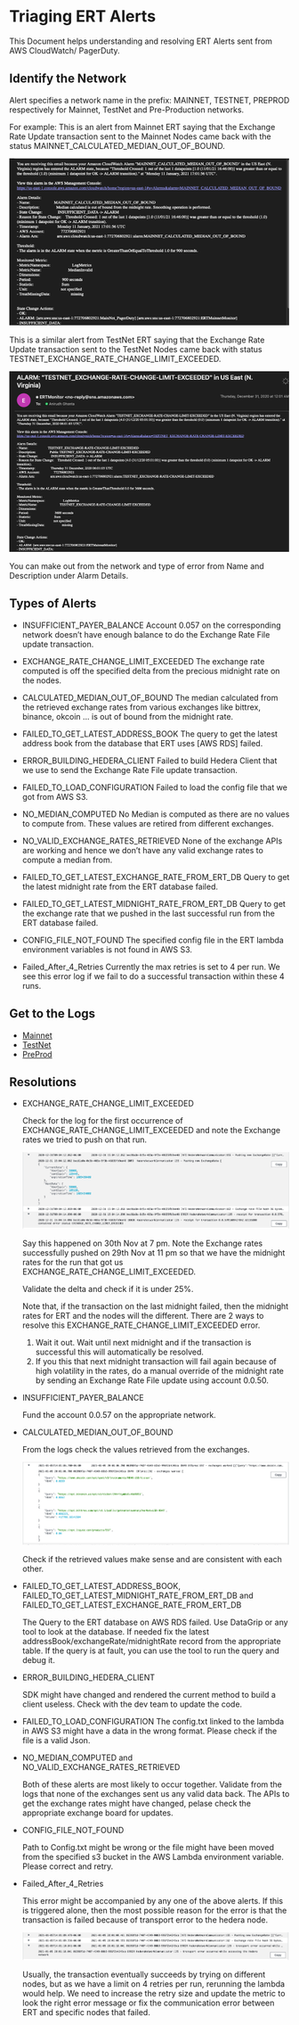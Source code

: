# Triaging ERT Alerts

This Document helps understanding and resolving ERT Alerts sent from AWS CloudWatch/ PagerDuty.

## Identify the Network

Alert specifies a network name in the prefix: MAINNET, TESTNET, PREPROD respectively for 
Mainnet, TestNet and Pre-Production networks. 

For example:
This is an alert from Mainnet ERT saying that the Exchange Rate Update transaction sent to the Mainnet Nodes came back 
with the status MAINNET_CALCULATED_MEDIAN_OUT_OF_BOUND.

![](MAINNET_MedianOutOfBound.png)

This is a similar alert from TestNet ERT saying that the Exchange Rate Update transaction sent to the TestNet Nodes 
came back with status TESTNET_EXCHANGE_RATE_CHANGE_LIMIT_EXCEEDED.

![](TESTNET_LimitExceeded.png)

You can make out from the network and type of error from Name and Description under Alarm Details.

## Types of Alerts


*	INSUFFICIENT_PAYER_BALANCE
Account 0.057 on the corresponding network doesn’t have enough balance to do the Exchange Rate File update transaction.

*	EXCHANGE_RATE_CHANGE_LIMIT_EXCEEDED
The exchange rate computed is off the specified delta from the precious midnight rate on the nodes.

*	CALCULATED_MEDIAN_OUT_OF_BOUND
The median calculated from the retrieved exchange rates from various exchanges like bittrex, binance, okcoin ... 
is out of bound from the midnight rate.

*	FAILED_TO_GET_LATEST_ADDRESS_BOOK
The query to get the latest address book from the database that ERT uses [AWS RDS] failed.

*	ERROR_BUILDING_HEDERA_CLIENT
Failed to build Hedera Client that we use to send the Exchange Rate File update transaction.

*	FAILED_TO_LOAD_CONFIGURATION
Failed to load the config file that we got from AWS S3.

*	NO_MEDIAN_COMPUTED
No Median is computed as there are no values to compute from. These values are retired from different exchanges.

*	NO_VALID_EXCHANGE_RATES_RETRIEVED
None of the exchange APIs are working and hence we don’t have any valid exchange rates to compute a median from.

*	FAILED_TO_GET_LATEST_EXCHANGE_RATE_FROM_ERT_DB
Query to get the latest midnight rate from the ERT database failed.

*	FAILED_TO_GET_LATEST_MIDNIGHT_RATE_FROM_ERT_DB
Query to get the exchange rate that we pushed in the last successful run from the ERT database failed.

*	CONFIG_FILE_NOT_FOUND
The specified config file in the ERT lambda environment variables is not found in AWS S3.

*	Failed_After_4_Retries
Currently the max retries is set to 4 per run.
We see this error log if we fail to do a successful transaction within these 4 runs.

## Get to the Logs
*   [Mainnet](https://console.aws.amazon.com/cloudwatch/home?region=us-east-1#logsV2:log-groups/log-group/$252Faws$252Flambda$252Fexchange-rate-tool-lambda-mainnet)
*   [TestNet](https://console.aws.amazon.com/cloudwatch/home?region=us-east-1#logsV2:log-groups/log-group/$252Faws$252Flambda$252Fexchange-rate-tool-lambda-testnet)
*   [PreProd](https://console.aws.amazon.com/cloudwatch/home?region=us-east-1#logsV2:log-groups/log-group/$252Faws$252Flambda$252Fexchange-rate-tool-lambda-integration)

## Resolutions

*   EXCHANGE_RATE_CHANGE_LIMIT_EXCEEDED
    
    Check for the log for the first occurrence of EXCHANGE_RATE_CHANGE_LIMIT_EXCEEDED 
    and note the Exchange rates we tried to push on that run. 
    
    ![](ERT_PushedExchangeRates.png)

    Say this happened on 30th Nov at 7 pm. 
    Note the Exchange rates successfully pushed on 29th Nov at 11 pm so that we have the midnight rates for the run that
    got us EXCHANGE_RATE_CHANGE_LIMIT_EXCEEDED.

    Validate the delta and check if it is under 25%.

    Note that, if the transaction on the last midnight failed, then the midnight rates for ERT and the nodes will the different. 
    There are 2 ways to resolve this EXCHANGE_RATE_CHANGE_LIMIT_EXCEEDED error.

    1.	Wait it out. Wait until next midnight and if the transaction is successful this will automatically be resolved. 
    2.	If you this that next midnight transaction will fail again because of high volatility in the rates, 
        do a manual override of the midnight rate by sending an Exchange Rate File update using account 0.0.50.

*   INSUFFICIENT_PAYER_BALANCE
    
    Fund the account 0.0.57 on the appropriate network.

*   CALCULATED_MEDIAN_OUT_OF_BOUND
    
    From the logs check the values retrieved from the exchanges.
    
    ![](ERT_RetrievedRates.png)
    
    Check if the retrieved values make sense and are consistent with each other.
    
*   FAILED_TO_GET_LATEST_ADDRESS_BOOK, FAILED_TO_GET_LATEST_MIDNIGHT_RATE_FROM_ERT_DB and FAILED_TO_GET_LATEST_EXCHANGE_RATE_FROM_ERT_DB
    
    The Query to the ERT database on AWS RDS failed. Use DataGrip or any tool to look at the database.
    If needed fix the latest addressBook/exchangeRate/midnightRate record from the appropriate table.
    If the query is at fault, you can use the tool to run the query and debug it.

*   ERROR_BUILDING_HEDERA_CLIENT
    
    SDK might have changed and rendered the current method to build a client useless.
    Check with the dev team to update the code.

*   FAILED_TO_LOAD_CONFIGURATION
    The config.txt linked to the lambda in AWS S3 might have a data in the wrong format.
    Please check if the file is a valid Json.

*   NO_MEDIAN_COMPUTED and NO_VALID_EXCHANGE_RATES_RETRIEVED
    
    Both of these alerts are most likely to occur together.
    Validate from the logs that none of the exchanges sent us any valid data back.
    The APIs to get the exchange rates might have changed, pelase check the appropriate exchange board for updates.

*   CONFIG_FILE_NOT_FOUND
    
    Path to Config.txt might be wrong or the file might have been moved from the specified s3 bucket 
    in the AWS Lambda environment variable. Please correct and retry.


*   Failed_After_4_Retries
    
    This error might be accompanied by any one of the above alerts.
    If this is triggered alone, then the most possible reason for the error is that the 
    transaction is failed because of transport error to the hedera node.
    
    ![](ERT_TransportError.png)
    
    Usually, the transaction eventually succeeds by trying on different nodes, 
    but as we have a limit on 4 retries per run, rerunning the lambda would help. 
    We need to increase the retry size and update the metric to look the right error message or 
    fix the communication error between ERT and specific nodes that failed. 
